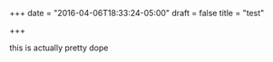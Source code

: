 +++
date = "2016-04-06T18:33:24-05:00"
draft = false
title = "test"

+++

this is actually pretty dope